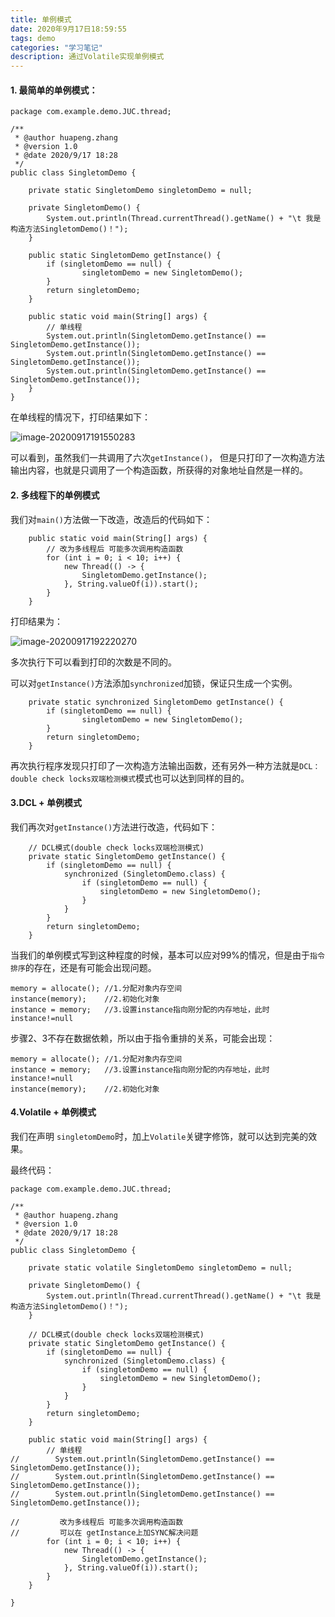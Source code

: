 ```yaml
---
title: 单例模式
date: 2020年9月17日18:59:55
tags: demo
categories: "学习笔记"
description: 通过Volatile实现单例模式
---
```


#### 1. 最简单的单例模式：

```
package com.example.demo.JUC.thread;

/**
 * @author huapeng.zhang
 * @version 1.0
 * @date 2020/9/17 18:28
 */
public class SingletomDemo {

    private static SingletomDemo singletomDemo = null;
    
    private SingletomDemo() {
        System.out.println(Thread.currentThread().getName() + "\t 我是构造方法SingletomDemo()！");
    }

    public static SingletomDemo getInstance() {
        if (singletomDemo == null) {
        		singletomDemo = new SingletomDemo();
        }
        return singletomDemo;
    }
    
    public static void main(String[] args) {
        // 单线程
        System.out.println(SingletomDemo.getInstance() == SingletomDemo.getInstance());
        System.out.println(SingletomDemo.getInstance() == SingletomDemo.getInstance());
        System.out.println(SingletomDemo.getInstance() == SingletomDemo.getInstance());
    }
}

```

在单线程的情况下，打印结果如下：

![image-20200917191550283](https://i.loli.net/2020/09/17/J9rb5oynQclfD4d.png)

可以看到，虽然我们一共调用了六次`getInstance()`， 但是只打印了一次构造方法输出内容，也就是只调用了一个构造函数，所获得的对象地址自然是一样的。

#### 2. 多线程下的单例模式

我们对`main()`方法做一下改造，改造后的代码如下：

```
    public static void main(String[] args) {
        // 改为多线程后 可能多次调用构造函数
        for (int i = 0; i < 10; i++) {
            new Thread(() -> {
                SingletomDemo.getInstance();
            }, String.valueOf(i)).start();
        }
    }
```

打印结果为：

![image-20200917192220270](https://i.loli.net/2020/09/17/Q7RWYjayOgoXfH1.png)

多次执行下可以看到打印的次数是不同的。

可以对`getInstance()`方法添加`synchronized`加锁，保证只生成一个实例。

```
    private static synchronized SingletomDemo getInstance() {
        if (singletomDemo == null) {
        		singletomDemo = new SingletomDemo();
        }
        return singletomDemo;
    }
```

再次执行程序发现只打印了一次构造方法输出函数，还有另外一种方法就是`DCL：double check locks双端检测模式`模式也可以达到同样的目的。

#### 3.DCL + 单例模式

我们再次对`getInstance()`方法进行改造，代码如下：

```
    // DCL模式(double check locks双端检测模式)
    private static SingletomDemo getInstance() {
        if (singletomDemo == null) {
            synchronized (SingletomDemo.class) {
                if (singletomDemo == null) {
                    singletomDemo = new SingletomDemo();
                }
            }
        }
        return singletomDemo;
    }
```

当我们的单例模式写到这种程度的时候，基本可以应对99%的情况，但是由于`指令排序`的存在，还是有可能会出现问题。

```
memory = allocate(); //1.分配对象内存空间
instance(memory);    //2.初始化对象
instance = memory;   //3.设置instance指向刚分配的内存地址，此时instance!=null
```

步骤2、3不存在数据依赖，所以由于指令重排的关系，可能会出现：

```
memory = allocate(); //1.分配对象内存空间
instance = memory;   //3.设置instance指向刚分配的内存地址，此时instance!=null
instance(memory);    //2.初始化对象
```



#### 4.Volatile + 单例模式

我们在声明 `singletomDemo`时，加上`Volatile`关键字修饰，就可以达到完美的效果。

最终代码：

```
package com.example.demo.JUC.thread;

/**
 * @author huapeng.zhang
 * @version 1.0
 * @date 2020/9/17 18:28
 */
public class SingletomDemo {

    private static volatile SingletomDemo singletomDemo = null;

    private SingletomDemo() {
        System.out.println(Thread.currentThread().getName() + "\t 我是构造方法SingletomDemo()！");
    }

    // DCL模式(double check locks双端检测模式)
    private static SingletomDemo getInstance() {
        if (singletomDemo == null) {
            synchronized (SingletomDemo.class) {
                if (singletomDemo == null) {
                    singletomDemo = new SingletomDemo();
                }
            }
        }
        return singletomDemo;
    }

    public static void main(String[] args) {
        // 单线程
//        System.out.println(SingletomDemo.getInstance() == SingletomDemo.getInstance());
//        System.out.println(SingletomDemo.getInstance() == SingletomDemo.getInstance());
//        System.out.println(SingletomDemo.getInstance() == SingletomDemo.getInstance());

//         改为多线程后 可能多次调用构造函数
//         可以在 getInstance上加SYNC解决问题
        for (int i = 0; i < 10; i++) {
            new Thread(() -> {
                SingletomDemo.getInstance();
            }, String.valueOf(i)).start();
        }
    }

}

```

